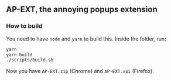 ## AP-EXT, the annoying popups extension

### How to build

You need to have `node` and `yarn` to build this. Inside the folder, run:

```bash
yarn
yarn build
./scripts/build.sh
```

Now you have `AP-EXT.zip` (Chrome) and `AP-EXT.xpi` (Firefox). 
